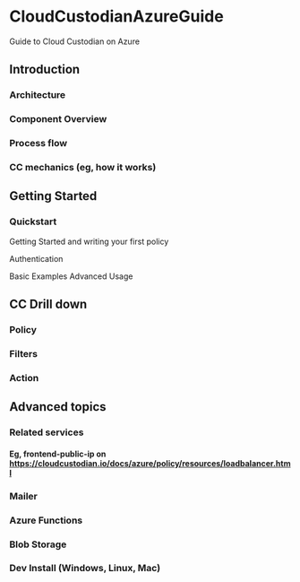 # CloudCustodianAzureGuide
Guide to Cloud Custodian on Azure

## Introduction

### Architecture

### Component Overview

### Process flow

### CC mechanics (eg, how it works)

## Getting Started

### Quickstart
<a id=" https://cloudcustodian.io/docs/azure/gettingstarted.html"> Getting Started and writing your first policy</a>

<a id="
https://cloudcustodian.io/docs/azure/authentication.html">Authentication</a>

<a id="https://cloudcustodian.io/docs/azure/examples/index.html">Basic Examples</a>
<a id="https://cloudcustodian.io/docs/azure/advanced/index.html">Advanced Usage</a>

## CC Drill down

### Policy

### Filters

### Action


## Advanced topics

### Related services 
#### Eg, frontend-public-ip on https://cloudcustodian.io/docs/azure/policy/resources/loadbalancer.html 

### Mailer

### Azure Functions

### Blob Storage

### Dev Install (Windows, Linux, Mac)